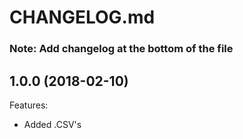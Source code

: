 # CHANGELOG.md

### Note: Add changelog at the bottom of the file

## 1.0.0 (2018-02-10)

Features:

  - Added .CSV's
